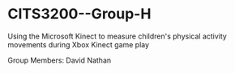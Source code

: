 CITS3200--Group-H
=================

Using the Microsoft Kinect to measure children's physical activity movements during Xbox Kinect game play

Group Members:
David Nathan
